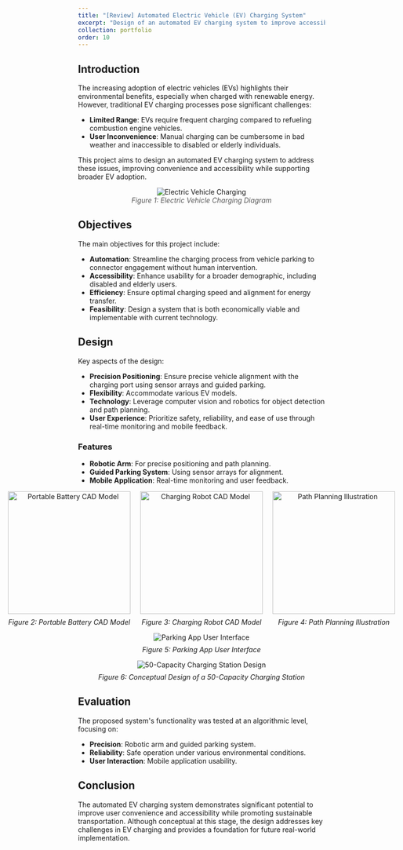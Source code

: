 ```yaml
---
title: "[Review] Automated Electric Vehicle (EV) Charging System"
excerpt: "Design of an automated EV charging system to improve accessibility and convenience. <br/><img src='../images/ev_charging/charging_station_design.png'>"
collection: portfolio
order: 10
---
```


## Introduction

The increasing adoption of electric vehicles (EVs) highlights their environmental benefits, especially when charged with renewable energy. However, traditional EV charging processes pose significant challenges:
- **Limited Range**: EVs require frequent charging compared to refueling combustion engine vehicles.
- **User Inconvenience**: Manual charging can be cumbersome in bad weather and inaccessible to disabled or elderly individuals.

This project aims to design an automated EV charging system to address these issues, improving convenience and accessibility while supporting broader EV adoption.

<figure style="text-align: center;">
  <img src="../../images/ev_charging/ev_charging_diagram.png" alt="Electric Vehicle Charging" style="max-width: 100%; margin: 0 auto;" />
  <figcaption style="text-align: center; font-style: italic; color: #555;">Figure 1: Electric Vehicle Charging Diagram</figcaption>
</figure>


## Objectives

The main objectives for this project include:
- **Automation**: Streamline the charging process from vehicle parking to connector engagement without human intervention.
- **Accessibility**: Enhance usability for a broader demographic, including disabled and elderly users.
- **Efficiency**: Ensure optimal charging speed and alignment for energy transfer.
- **Feasibility**: Design a system that is both economically viable and implementable with current technology.


## Design

Key aspects of the design:
- **Precision Positioning**: Ensure precise vehicle alignment with the charging port using sensor arrays and guided parking.
- **Flexibility**: Accommodate various EV models.
- **Technology**: Leverage computer vision and robotics for object detection and path planning.
- **User Experience**: Prioritize safety, reliability, and ease of use through real-time monitoring and mobile feedback.

### Features
- **Robotic Arm**: For precise positioning and path planning.
- **Guided Parking System**: Using sensor arrays for alignment.
- **Mobile Application**: Real-time monitoring and user feedback.

<div style="display: flex; justify-content: center; gap: 20px; flex-wrap: nowrap; align-items: flex-start;">
  <figure style="text-align: center; margin: 0;">
    <img src="../../images/ev_charging/portable_battery_cad.png" alt="Portable Battery CAD Model" style="max-width: 100%; height: 250px; width: 250px;" />
    <figcaption style="font-style: italic; margin-top: 8px;">Figure 2: Portable Battery CAD Model</figcaption>
  </figure>

  <figure style="text-align: center; margin: 0;">
    <img src="../../images/ev_charging/charging_robot_cad.png" alt="Charging Robot CAD Model" style="max-width: 100%; height: 250px; width: 250px;" />
    <figcaption style="font-style: italic; margin-top: 8px;">Figure 3: Charging Robot CAD Model</figcaption>
  </figure>

  <figure style="text-align: center; margin: 0;">
    <img src="../../images/ev_charging/path_planning.png" alt="Path Planning Illustration" style="max-width: 100%; height: 250px; width: 250px;" />
    <figcaption style="font-style: italic; margin-top: 8px;">Figure 4: Path Planning Illustration</figcaption>
  </figure>
</div>

<figure style="text-align: center;">
  <img src="../../images/ev_charging/parking_app_ui.png" alt="Parking App User Interface" style="max-width: 100%; margin: 0 auto;" />
  <figcaption style="font-style: italic; margin-top: 8px;">Figure 5: Parking App User Interface</figcaption>
</figure>

<div style="text-align: center;">
  <figure>
    <img src="../../images/ev_charging/charging_station_design.png" alt="50-Capacity Charging Station Design" style="max-width: 100%; margin: 0 auto;" />
    <figcaption style="font-style: italic; margin-top: 8px;">Figure 6: Conceptual Design of a 50-Capacity Charging Station</figcaption>
  </figure>
</div>


## Evaluation

The proposed system's functionality was tested at an algorithmic level, focusing on:
- **Precision**: Robotic arm and guided parking system.
- **Reliability**: Safe operation under various environmental conditions.
- **User Interaction**: Mobile application usability.


## Conclusion

The automated EV charging system demonstrates significant potential to improve user convenience and accessibility while promoting sustainable transportation. Although conceptual at this stage, the design addresses key challenges in EV charging and provides a foundation for future real-world implementation.


